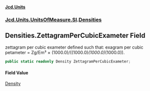 #### [Jcd.Units](index.md 'index')

### [Jcd.Units.UnitsOfMeasure.SI](Jcd.Units.UnitsOfMeasure.SI.md 'Jcd.Units.UnitsOfMeasure.SI').[Densities](Densities.md 'Jcd.Units.UnitsOfMeasure.SI.Densities')

## Densities.ZettagramPerCubicExameter Field

zettagram per cubic exameter defined such that: exagram per cubic petameter = Zg/Em³ ×
(1000.0)/((1000.0)*(1000.0)*(1000.0)).

```csharp
public static readonly Density ZettagramPerCubicExameter;
```

#### Field Value

[Density](Density.md 'Jcd.Units.UnitTypes.Density')